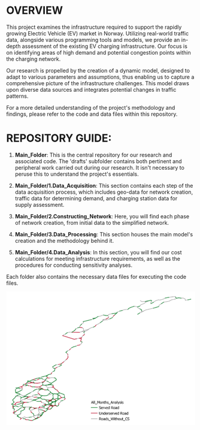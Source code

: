 
# **OVERVIEW**

This project examines the infrastructure required to support the rapidly growing Electric Vehicle (EV) market in Norway. Utilizing real-world traffic data, alongside various programming tools and models, we provide an in-depth assessment of the existing EV charging infrastructure. Our focus is on identifying areas of high demand and potential congestion points within the charging network.

Our research is propelled by the creation of a dynamic model, designed to adapt to various parameters and assumptions, thus enabling us to capture a comprehensive picture of the infrastructure challenges. This model draws upon diverse data sources and integrates potential changes in traffic patterns.

For a more detailed understanding of the project's methodology and findings, please refer to the code and data files within this repository.

# REPOSITORY GUIDE:

1. **Main_Folder**: This is the central repository for our research and associated code. The 'drafts' subfolder contains both pertinent and peripheral work carried out during our research. It isn't necessary to peruse this to understand the project's essentials.

2. **Main_Folder/1.Data_Acquisition**: This section contains each step of the data acquisition process, which includes geo-data for network creation, traffic data for determining demand, and charging station data for supply assessment.

3. **Main_Folder/2.Constructing_Network**: Here, you will find each phase of network creation, from initial data to the simplified network.

4. **Main_Folder/3.Data_Processing**: This section houses the main model's creation and the methodology behind it.

5. **Main_Folder/4.Data_Analysis**: In this section, you will find our cost calculations for meeting infrastructure requirements, as well as the procedures for conducting sensitivity analyses.

Each folder also contains the necessary data files for executing the code files.

<p align="center">
  <img src="Main_Folder/Visualizations/all_monthly_baseline.png" alt="Monthly Baseline Image">
</p>



